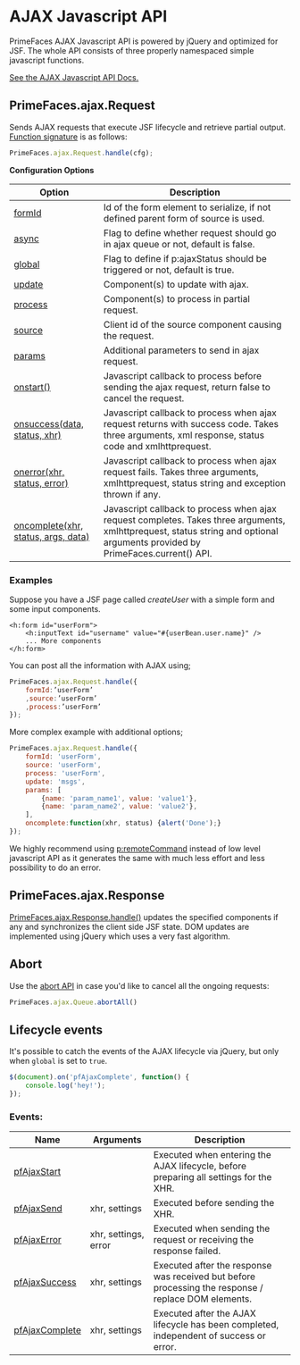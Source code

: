 # AJAX Javascript API

PrimeFaces AJAX Javascript API is powered by jQuery and optimized for JSF.
The whole API consists of three properly namespaced simple javascript functions.

[See the AJAX Javascript API Docs.](../jsdocs/modules/primefaces.ajax.html)

## PrimeFaces.ajax.Request
Sends AJAX requests that execute JSF lifecycle and retrieve partial output.
[Function signature](../jsdocs/interfaces/primefaces.ajax.request.html#handle)
is as follows:

```js
PrimeFaces.ajax.Request.handle(cfg);
```

**Configuration Options**

| Option | Description |
| --- | --- |
[formId](../jsdocs/interfaces/primefaces.ajax.configuration.html#formid) | Id of the form element to serialize, if not defined parent form of source is used.
[async](../jsdocs/interfaces/primefaces.ajax.configuration.html#async) | Flag to define whether request should go in ajax queue or not, default is false.
[global](../jsdocs/interfaces/primefaces.ajax.configuration.html#global) | Flag to define if p:ajaxStatus should be triggered or not, default is true.
[update](../jsdocs/interfaces/primefaces.ajax.configuration.html#update) | Component(s) to update with ajax.
[process](../jsdocs/interfaces/primefaces.ajax.configuration.html#process) | Component(s) to process in partial request.
[source](../jsdocs/interfaces/primefaces.ajax.configuration.html#source) | Client id of the source component causing the request.
[params](../jsdocs/interfaces/primefaces.ajax.configuration.html#params) | Additional parameters to send in ajax request.
[onstart()](../jsdocs/interfaces/primefaces.ajax.configuration.html#onstart) | Javascript callback to process before sending the ajax request, return false to cancel the request.
[onsuccess(data, status, xhr)](../jsdocs/interfaces/primefaces.ajax.configuration.html#onsuccess) | Javascript callback to process when ajax request returns with success code. Takes three arguments, xml response, status code and xmlhttprequest.
[onerror(xhr, status, error)](../jsdocs/interfaces/primefaces.ajax.configuration.html#onerror) | Javascript callback to process when ajax request fails. Takes three arguments, xmlhttprequest, status string and exception thrown if any.
[oncomplete(xhr, status, args, data)](../jsdocs/interfaces/primefaces.ajax.configuration.html#oncomplete) | Javascript callback to process when ajax request completes. Takes three arguments, xmlhttprequest, status string and optional arguments provided by PrimeFaces.current() API.


### Examples
Suppose you have a JSF page called _createUser_ with a simple form and some input components.

```xhtml
<h:form id="userForm">
    <h:inputText id="username" value="#{userBean.user.name}" />
    ... More components
</h:form>
```
You can post all the information with AJAX using;

```js
PrimeFaces.ajax.Request.handle({
    formId:’userForm’
    ,source:’userForm’
    ,process:’userForm’
});
```
More complex example with additional options;

```js
PrimeFaces.ajax.Request.handle({
    formId: 'userForm',
    source: 'userForm',
    process: 'userForm',
    update: 'msgs',
    params: [
        {name: 'param_name1', value: 'value1'},
        {name: 'param_name2', value: 'value2'},
    ],
    oncomplete:function(xhr, status) {alert('Done');}
});
```

We highly recommend using [p:remoteCommand](/components/remotecommand) instead of low level javascript API as it generates
the same with much less effort and less possibility to do an error.

## PrimeFaces.ajax.Response
[PrimeFaces.ajax.Response.handle()](../jsdocs/interfaces/primefaces.ajax.response.html#handle) updates the specified
components if any and synchronizes the client side JSF state. DOM updates are implemented using jQuery which uses a very
fast algorithm.

## Abort
Use the [abort API](../jsdocs/interfaces/primefaces.ajax.queue.html#abortall) in case you'd like to cancel all the ongoing requests:

```js
PrimeFaces.ajax.Queue.abortAll()
```

## Lifecycle events
It's possible to catch the events of the AJAX lifecycle via jQuery, but only when `global` is set to `true`.

```js
$(document).on('pfAjaxComplete', function() {
    console.log('hey!');
});
```

### Events:

| Name | Arguments | Description |
| --- | --- | --- |
| [pfAjaxStart](../jsdocs/interfaces/jquery.typetotriggeredeventmap.html#pfajaxstart) | | Executed when entering the AJAX lifecycle, before preparing all settings for the XHR.
| [pfAjaxSend](../jsdocs/interfaces/jquery.typetotriggeredeventmap.html#pfajaxsend) | xhr, settings | Executed before sending the XHR.
| [pfAjaxError](../jsdocs/interfaces/jquery.typetotriggeredeventmap.html#pfajaxerror) | xhr, settings, error | Executed when sending the request or receiving the response failed.
| [pfAjaxSuccess](../jsdocs/interfaces/jquery.typetotriggeredeventmap.html#pfajaxsuccess) | xhr, settings | Executed after the response was received but before processing the response / replace DOM elements.
| [pfAjaxComplete](../jsdocs/interfaces/jquery.typetotriggeredeventmap.html#pfajaxcomplete) | xhr, settings | Executed after the AJAX lifecycle has been completed, independent of success or error.

